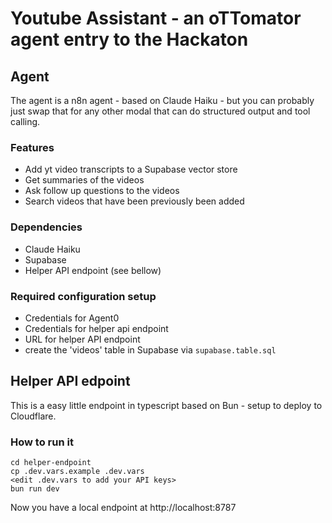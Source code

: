 # Youtube Assistant - an oTTomator agent entry to the Hackaton

## Agent

The agent is a n8n agent - based on Claude Haiku - but you can probably just swap that for any other modal that can do structured output and tool calling.

### Features

- Add yt video transcripts to a Supabase vector store
- Get summaries of the videos
- Ask follow up questions to the videos
- Search videos that have been previously been added


### Dependencies

- Claude Haiku
- Supabase
- Helper API endpoint (see bellow)

### Required configuration setup

- Credentials for Agent0
- Credentials for helper api endpoint
- URL for helper API endpoint
- create the 'videos' table in Supabase via `supabase.table.sql`


## Helper API edpoint

This is a easy little endpoint in typescript based on Bun - setup to deploy to Cloudflare.

### How to run it

```
cd helper-endpoint
cp .dev.vars.example .dev.vars
<edit .dev.vars to add your API keys>
bun run dev
```

Now you have a local endpoint at http://localhost:8787